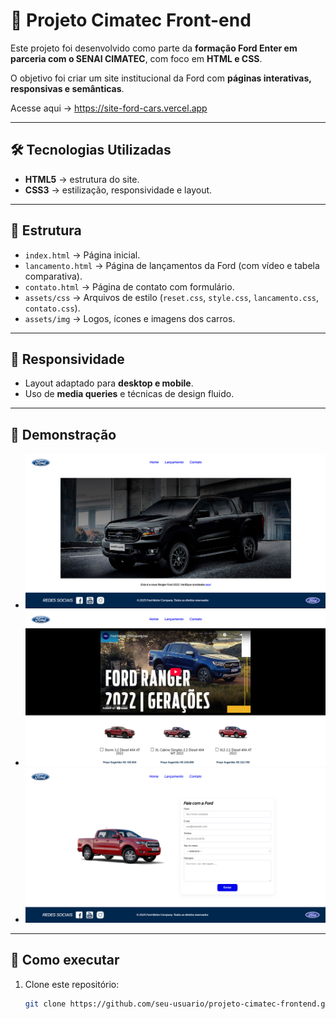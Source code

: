 # 🚗 Projeto Cimatec Front-end  

Este projeto foi desenvolvido como parte da **formação Ford Enter em parceria com o SENAI CIMATEC**, com foco em **HTML e CSS**.  

O objetivo foi criar um site institucional da Ford com **páginas interativas, responsivas e semânticas**.  

Acesse aqui → https://site-ford-cars.vercel.app

---

## 🛠️ Tecnologias Utilizadas
- **HTML5** → estrutura do site.  
- **CSS3** → estilização, responsividade e layout.  

---

## 📑 Estrutura
- `index.html` → Página inicial.  
- `lancamento.html` → Página de lançamentos da Ford (com vídeo e tabela comparativa).  
- `contato.html` → Página de contato com formulário.  
- `assets/css` → Arquivos de estilo (`reset.css`, `style.css`, `lancamento.css`, `contato.css`).  
- `assets/img` → Logos, ícones e imagens dos carros.  

---

## 📱 Responsividade
- Layout adaptado para **desktop e mobile**.  
- Uso de **media queries** e técnicas de design fluido.  

---

## 📸 Demonstração
- ![alt text](/extra/screenshot02.png)
- ![alt text](/extra/screenshot01.png)
- ![alt text](/extra/screenshot03.png)

---

## 🚀 Como executar
1. Clone este repositório:  
   ```bash
   git clone https://github.com/seu-usuario/projeto-cimatec-frontend.git




